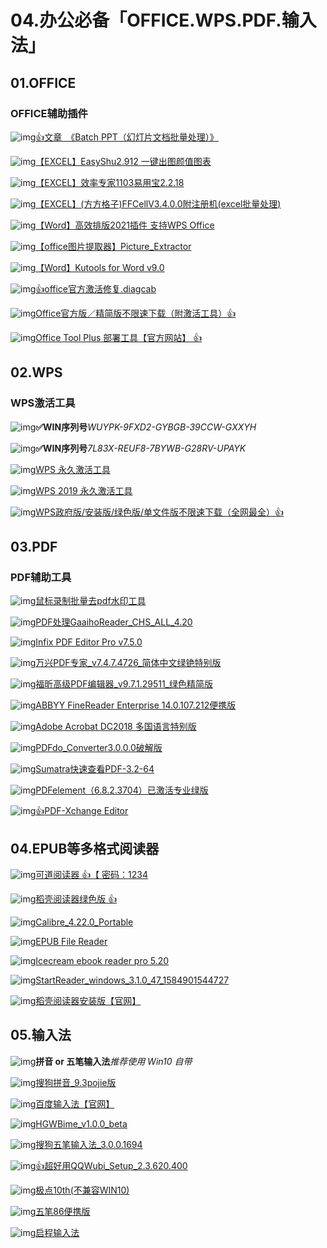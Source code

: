 # 04.办公必备「OFFICE.WPS.PDF.输入法」

## 01.OFFICE

### OFFICE辅助插件

![img](http://zy.ysepan.com/f_zy/tp/wjlx/url.gif)[👍文章　《Batch PPT（幻灯片文档批量处理）》](https://www.yuque.com/docs/share/69247421-626d-44cb-b96b-309005bb5e36?#)

![img](http://zy.ysepan.com/f_zy/tp/wjlx/url.gif)[【EXCEL】EasyShu2.912 一键出图颜值图表](https://cloud.189.cn/t/VnYNRvrMvm2m)

![img](http://zy.ysepan.com/f_zy/tp/wjlx/url.gif)[【EXCEL】效率专家1103易用宝2.2.18](https://cloud.189.cn/t/YzM7ruemu2Mb)

![img](http://zy.ysepan.com/f_zy/tp/wjlx/url.gif)[【EXCEL】(方方格子)FFCellV3.4.0.0附注册机(excel批量处理)](https://cloud.189.cn/t/mI7rqyqmqMjy)

![img](http://zy.ysepan.com/f_zy/tp/wjlx/url.gif)[【Word】高效排版2021插件 支持WPS Office](https://cloud.189.cn/t/q6N7Nz3MRbYn)

![img](http://zy.ysepan.com/f_zy/tp/wjlx/url.gif)[【office图片提取器】Picture_Extractor](https://cloud.189.cn/t/imiArm2IjYRf)

![img](http://zy.ysepan.com/f_zy/tp/wjlx/url.gif)[【Word】Kutools for Word v9.0](https://cloud.189.cn/t/V3AVz2yERbMf)

![img](http://zy.ysepan.com/f_zy/tp/wjlx/url.gif)[👍office官方激活修复.diagcab](https://pan.bilnn.com/api/v3/file/sourcejump/ZY1WZFo/VmiVNDGqhtOAQ0KxRV9UQg**)

![img](http://zy.ysepan.com/f_zy/tp/wjlx/url.gif)[Office官方版／精简版不限速下载（附激活工具）👍](https://www.yuque.com/docs/share/9f9027f5-91a9-4a97-a61e-30b87cd09a4f?#%20%E3%80%8AOffice%E5%AE%98%E6%96%B9%E7%89%88/%E7%B2%BE%E7%AE%80%E7%89%88%E4%B8%8B%E8%BD%BD%EF%BC%88%E9%99%84%E6%BF%80%E6%B4%BB%E5%B7%A5%E5%85%B7%EF%BC%89%E3%80%8B)

![img](http://zy.ysepan.com/f_zy/tp/wjlx/url.gif)[Office Tool Plus 部署工具【官方网站】 👍](https://otp.landian.vip/zh-cn/)

## 02.WPS

### WPS激活工具

![img](http://zy.ysepan.com/f_zy/tp/wjlx/wj.gif)**✅WIN序列号***WUYPK-9FXD2-GYBGB-39CCW-GXXYH*

![img](http://zy.ysepan.com/f_zy/tp/wjlx/wj.gif)**✅WIN序列号***7L83X-REUF8-7BYWB-G28RV-UPAYK*

![img](http://zy.ysepan.com/f_zy/tp/wjlx/url.gif)[WPS 永久激活工具](https://cloud.189.cn/t/jM3eYrIrIRj2)

![img](http://zy.ysepan.com/f_zy/tp/wjlx/url.gif)[WPS 2019 永久激活工具](https://cloud.189.cn/t/RrEzYvmUBbey)

![img](http://zy.ysepan.com/f_zy/tp/wjlx/url.gif)[WPS政府版/安装版/绿色版/单文件版不限速下载（全网最全）👍](https://www.yuque.com/docs/share/0695ca33-f650-4294-9872-6d785d02cb26?#%20%E3%80%8AWPS%E6%94%BF%E5%BA%9C%E7%89%88/%E5%AE%89%E8%A3%85%E7%89%88/%E7%BB%BF%E8%89%B2%E7%89%88/%E5%8D%95%E6%96%87%E4%BB%B6%E7%89%88%EF%BC%88%E5%85%A8%E7%BD%91%E6%9C%80%E5%85%A8%EF%BC%89%E3%80%8B)

## 03.PDF

### PDF辅助工具

![img](http://zy.ysepan.com/f_zy/tp/wjlx/url.gif)[鼠标录制批量去pdf水印工具](https://cloud.189.cn/t/jqyQjum2Mva2)

![img](http://zy.ysepan.com/f_zy/tp/wjlx/url.gif)[PDF处理GaaihoReader_CHS_ALL_4.20](https://cloud.189.cn/t/fAJRzmQN3Y3u)

![img](http://zy.ysepan.com/f_zy/tp/wjlx/url.gif)[Infix PDF Editor Pro v7.5.0](https://cloud.189.cn/t/m6f2IbfEfYRr)

![img](http://zy.ysepan.com/f_zy/tp/wjlx/url.gif)[万兴PDF专家_v7.4.7.4726_简体中文绿铯特别版](https://cloud.189.cn/t/6fIriqIjuQji)

![img](http://zy.ysepan.com/f_zy/tp/wjlx/url.gif)[福昕高级PDF编辑器_v9.7.1.29511_绿色精简版](https://cloud.189.cn/t/ye2Ijqe67Zzy)

![img](http://zy.ysepan.com/f_zy/tp/wjlx/url.gif)[ABBYY FineReader Enterprise 14.0.107.212便携版](https://cloud.189.cn/t/Rj2IZrNJvimm)

![img](http://zy.ysepan.com/f_zy/tp/wjlx/url.gif)[Adobe Acrobat DC2018 多国语言特别版](https://cloud.189.cn/t/i6BZrqnqMNBv)

![img](http://zy.ysepan.com/f_zy/tp/wjlx/url.gif)[PDFdo_Converter3.0.0.0破解版](https://cloud.189.cn/t/j2amMz7VFBfi)

![img](http://zy.ysepan.com/f_zy/tp/wjlx/url.gif)[Sumatra快速查看PDF-3.2-64](https://cloud.189.cn/t/m63aIjymumaa)

![img](http://zy.ysepan.com/f_zy/tp/wjlx/url.gif)[PDFelement（6.8.2.3704）已激活专业绿版](https://cloud.189.cn/t/u2Ur6b3eEZby)

![img](http://zy.ysepan.com/f_zy/tp/wjlx/url.gif)[👍PDF-Xchange Editor](https://cloud.189.cn/t/rqU7VnEvAR3a)

## 04.EPUB等多格式阅读器

![img](http://zy.ysepan.com/f_zy/tp/wjlx/url.gif)[可道阅读器 👍【 密码：1234](https://wwa.lanzoui.com/b0c90cieb)

![img](http://zy.ysepan.com/f_zy/tp/wjlx/url.gif)[稻壳阅读器绿色版 👍](https://cloud.189.cn/web/share?code=a6fM7z7zMzUr)

![img](http://zy.ysepan.com/f_zy/tp/wjlx/url.gif)[Calibre_4.22.0_Portable](https://cloud.189.cn/t/Iz2A7vI3U3Yf)

![img](http://zy.ysepan.com/f_zy/tp/wjlx/url.gif)[EPUB File Reader](https://cloud.189.cn/t/ErMVFfJVBbi2)

![img](http://zy.ysepan.com/f_zy/tp/wjlx/url.gif)[Icecream ebook reader pro 5.20](https://cloud.189.cn/t/bEbymy67vMVz)

![img](http://zy.ysepan.com/f_zy/tp/wjlx/url.gif)[StartReader_windows_3.1.0_47_1584901544727](https://cloud.189.cn/t/biUBFfeQZbEn)

![img](http://zy.ysepan.com/f_zy/tp/wjlx/url.gif)[稻壳阅读器安装版【官网】](http://www.daokeyuedu.com/)

## 05.输入法

![img](http://zy.ysepan.com/f_zy/tp/wjlx/wj.gif)**拼音 or 五笔输入法***推荐使用 Win10 自带*

![img](http://zy.ysepan.com/f_zy/tp/wjlx/url.gif)[搜狗拼音_9.3pojie版](https://cloud.189.cn/t/V3i6fmBVJJ7v)

![img](http://zy.ysepan.com/f_zy/tp/wjlx/url.gif)[百度输入法【官网】](https://shurufa.baidu.com/)

![img](http://zy.ysepan.com/f_zy/tp/wjlx/url.gif)[HGWBime_v1.0.0_beta](https://cloud.189.cn/t/7nyMNjz6raEn)

![img](http://zy.ysepan.com/f_zy/tp/wjlx/url.gif)[搜狗五笔输入法_3.0.0.1694](https://cloud.189.cn/t/rmUVRvqimiie)

![img](http://zy.ysepan.com/f_zy/tp/wjlx/url.gif)[👍超好用QQWubi_Setup_2.3.620.400](https://cloud.189.cn/t/iaIfMvqEv6Fr)

![img](http://zy.ysepan.com/f_zy/tp/wjlx/url.gif)[极点10th(不兼容WIN10)](https://cloud.189.cn/t/qe6Fv2miIRfq)

![img](http://zy.ysepan.com/f_zy/tp/wjlx/url.gif)[五笔86便携版](https://cloud.189.cn/t/n2auyqBrERVz)

![img](http://zy.ysepan.com/f_zy/tp/wjlx/url.gif)[启程输入法](https://cloud.189.cn/t/nAB3meN7J7zm)